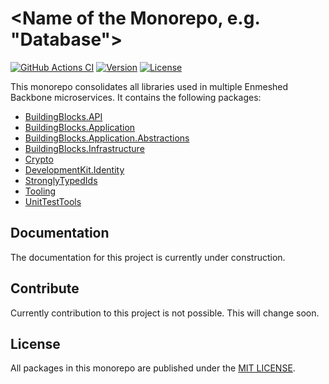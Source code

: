 # <Name of the Monorepo, e.g. "Database">

[![GitHub Actions CI](https://github.com/nmshd/bkb-libraries/workflows/Publish/badge.svg)](https://github.com/nmshd/bkb-libraries/actions?query=workflow%3Apublish)
[![Version](https://badgen.net/nuget/v/Enmeshed.Tooling)](https://www.nuget.org/packages/Enmeshed.Tooling/)
[![License](https://img.shields.io/badge/License-MIT-blue.svg)](LICENSE)

This monorepo consolidates all libraries used in multiple Enmeshed Backbone microservices. It contains the following packages:

- [BuildingBlocks.API](BuildingBlocks.API)
- [BuildingBlocks.Application](BuildingBlocks.Application)
- [BuildingBlocks.Application.Abstractions](BuildingBlocks.Application.Abstractions)
- [BuildingBlocks.Infrastructure](BuildingBlocks.Infrastructure)
- [Crypto](Crypto)
- [DevelopmentKit.Identity](DevelopmentKit.Identity)
- [StronglyTypedIds](StronglyTypedIds)
- [Tooling](Tooling)
- [UnitTestTools](UnitTestTools)

## Documentation

The documentation for this project is currently under construction.

## Contribute

Currently contribution to this project is not possible. This will change soon.

## License

All packages in this monorepo are published under the [MIT LICENSE](LICENSE).
